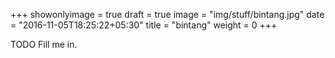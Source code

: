 +++
showonlyimage = true
draft = true
image = "img/stuff/bintang.jpg"
date = "2016-11-05T18:25:22+05:30"
title = "bintang"
weight = 0
+++

TODO Fill me in.

